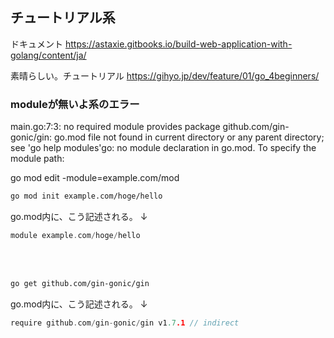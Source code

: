 ## チュートリアル系

ドキュメント
https://astaxie.gitbooks.io/build-web-application-with-golang/content/ja/

素晴らしい。チュートリアル
https://gihyo.jp/dev/feature/01/go_4beginners/

### moduleが無いよ系のエラー
main.go:7:3: no required module provides package github.com/gin-gonic/gin: go.mod file not found in current directory or any parent directory; see 'go help modules'go: no module declaration in go.mod. To specify the module path:

go mod edit -module=example.com/mod



```bash
go mod init example.com/hoge/hello
```

go.mod内に、こう記述される。
↓
```go
module example.com/hoge/hello
```


<br><br>
```bash
go get github.com/gin-gonic/gin   
```


go.mod内に、こう記述される。
↓
```go
require github.com/gin-gonic/gin v1.7.1 // indirect
```
